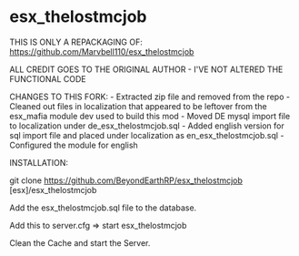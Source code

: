 # esx_thelostmcjob

THIS IS ONLY A REPACKAGING OF:
    https://github.com/Marvbell110/esx_thelostmcjob

ALL CREDIT GOES TO THE ORIGINAL AUTHOR - I'VE NOT ALTERED THE FUNCTIONAL CODE


CHANGES TO THIS FORK:
    - Extracted zip file and removed from the repo
    - Cleaned out files in localization that appeared to be leftover from the esx_mafia module dev used to build this mod
    - Moved DE mysql import file to localization under de_esx_thelostmcjob.sql
    - Added english version for sql import file and placed under localization as en_esx_thelostmcjob.sql
    - Configured the module for english


INSTALLATION:

git clone https://github.com/BeyondEarthRP/esx_thelostmcjob [esx]/esx_thelostmcjob

Add the esx_thelostmcjob.sql file to the database.

Add this to server.cfg => start esx_thelostmcjob

Clean the Cache and start the Server.
